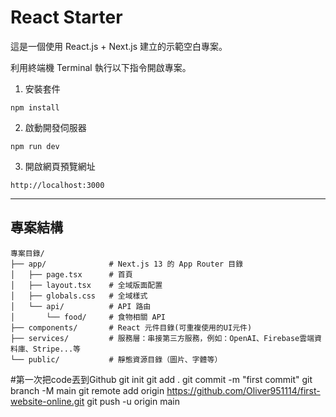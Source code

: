 # React Starter

這是一個使用 React.js + Next.js 建立的示範空白專案。

利用終端機 Terminal 執行以下指令開啟專案。

1. 安裝套件
```
npm install
```

2. 啟動開發伺服器
```
npm run dev
```

3. 開啟網頁預覽網址
```
http://localhost:3000
```

--------

## 專案結構

```
專案目錄/
├── app/              # Next.js 13 的 App Router 目錄
│   ├── page.tsx      # 首頁
│   ├── layout.tsx    # 全域版面配置
│   ├── globals.css   # 全域樣式
│   └── api/          # API 路由
│       └── food/     # 食物相關 API
├── components/       # React 元件目錄(可重複使用的UI元件)
├── services/         # 服務層：串接第三方服務，例如：OpenAI、Firebase雲端資料庫、Stripe...等
└── public/           # 靜態資源目錄（圖片、字體等）
```


#第一次把code丟到Github
git init
git add .
git commit -m "first commit"
git branch -M main
git remote add origin https://github.com/Oliver951114/first-website-online.git
git push -u origin main